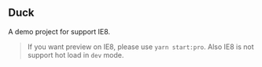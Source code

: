 ## Duck
A demo project for support IE8.

> If you want preview on IE8, please use `yarn start:pro`. Also IE8 is not support hot load in `dev` mode.